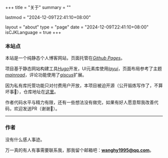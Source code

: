 +++
title = "关于"
summary = ""

lastmod = "2024-12-09T22:41:10+08:00"

layout = "about"
type = "page"
date = "2024-12-09T22:41:10+08:00"
isCJKLanguage = true
+++

### 本站点

本站是一个纯静态个人博客网站，页面托管在[*Github Pages*](https://pages.github.com/)。

项目基于静态网站构建工具[*Hugo*](https://gohugo.io/)开发，UI元素库使用[*layui*](https://layui.dev/)，页面布局参考了主题[*mainroad*](https://github.com/Vimux/Mainroad)，评论功能使用了[*giscus*](https://github.com/giscus/giscus)扩展。

因为私有库托管功能只对付费用户开放，本项目被迫开源（公开锻炼写作了，不算坏事🫤），仓库地址在[这里](https://github.com/wanghaoyang1995/wanghaoyang1995.github.io)。

作者代码水平与精力有限，还有一些想法没有做完，如果有好人愿意帮我改善代码，欢迎发送PR（谢谢🎁）。

---

### 作者

没有什么感人事迹。

万一真的有人有事需要联系我，那我留个邮箱吧：**wanghy1995@qq.com**。
